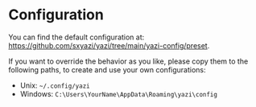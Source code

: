 # Configuration

You can find the default configuration at: https://github.com/sxyazi/yazi/tree/main/yazi-config/preset.

If you want to override the behavior as you like, please copy them to the following paths, to create and use your own configurations:

- Unix: `~/.config/yazi`
- Windows: `C:\Users\YourName\AppData\Roaming\yazi\config`
